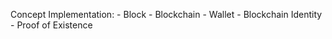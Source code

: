 Concept Implementation: 
    - Block
    - Blockchain
    - Wallet
    - Blockchain Identity
    - Proof of Existence
